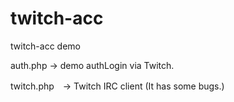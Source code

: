 # twitch-acc
twitch-acc demo

auth.php → demo authLogin via Twitch.

twitch.php　→ Twitch IRC client (It has some bugs.)
